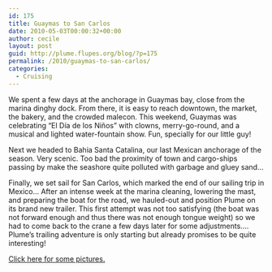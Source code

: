 ```yaml
---
id: 175
title: Guaymas to San Carlos
date: 2010-05-03T00:00:32+00:00
author: cecile
layout: post
guid: http://plume.flupes.org/blog/?p=175
permalink: /2010/guaymas-to-san-carlos/
categories:
  - Cruising
---
```

We spent a few days at the anchorage in Guaymas bay, close from the marina dinghy dock. From there, it is easy to reach downtown, the market, the bakery, and the crowded malecon. This weekend, Guaymas was celebrating &#8220;El Día de los Niños&#8221; with clowns, merry-go-round, and a musical and lighted water-fountain show. Fun, specially for our little guy!

Next we headed to Bahia Santa Catalina, our last Mexican anchorage of the season. Very scenic. Too bad the proximity of town and cargo-ships passing by make the seashore quite polluted with garbage and gluey sand&#8230;

Finally, we set sail for San Carlos, which marked the end of our sailing trip in Mexico&#8230; After an intense week at the marina cleaning, lowering the mast, and preparing the boat for the road, we hauled-out and position Plume on its brand new trailer. This first attempt was not too satisfying (the boat was not forward enough and thus there was not enough tongue weight) so we had to come back to the crane a few days later for some adjustments&#8230;. Plume&#8217;s trailing adventure is only starting but already promises to be quite interesting!

[Click here for some pictures.](http://plume.flupes.org/gallery/index.php?level=album&id=38)